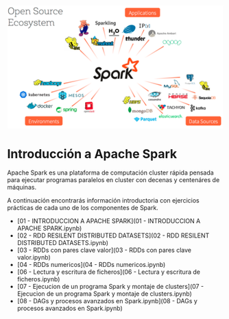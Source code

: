 ![Apache Spark](media/00.apache-spark.png)


# Introducción a Apache Spark

Apache Spark es una plataforma de computación cluster rápida pensada para ejecutar programas paralelos en cluster con decenas y centenáres de máquinas.

A continuación encontrarás información introductoria con ejercicios prácticas de cada uno de los componentes de Spark.

- [01 - INTRODUCCION A APACHE SPARK](01 - INTRODUCCION A APACHE SPARK.ipynb)
- [02 - RDD RESILENT DISTRIBUTED DATASETS](02 - RDD RESILENT DISTRIBUTED DATASETS.ipynb)
- [03 - RDDs con pares clave valor](03 - RDDs con pares clave valor.ipynb)
- [04 - RDDs numericos](04 - RDDs numericos.ipynb)
- [06 - Lectura y escritura de ficheros](06 - Lectura y escritura de ficheros.ipynb)
- [07 - Ejecucion de un programa Spark y montaje de clusters](07 - Ejecucion de un programa Spark y montaje de clusters.ipynb)
- [08 - DAGs y procesos avanzados en Spark.ipynb](08 - DAGs y procesos avanzados en Spark.ipynb)